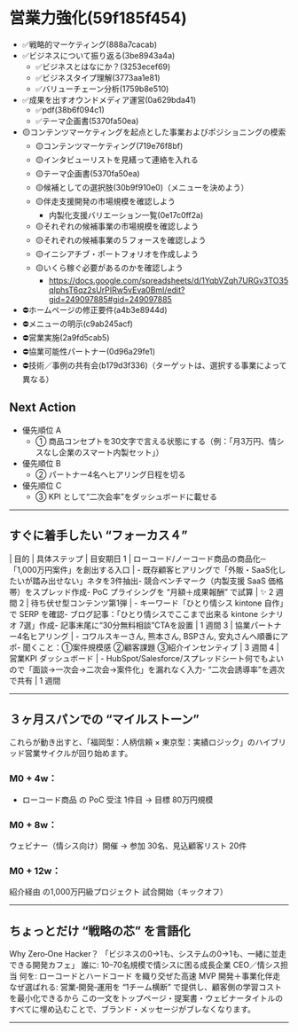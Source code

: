 # 営業力強化(59f185f454)
- ✅戦略的マーケティング(888a7cacab)
- ✅ビジネスについて振り返る(3be8943a4a)
  - ✅ビジネスとはなにか？(3253ecef69)
  - ✅ビジネスタイプ理解(3773aa1e81)
  - ✅バリューチェーン分析(1759b8e510)
- ✅成果を出すオウンドメディア運営(0a629bda41)
  - ✅pdf(38b6f094c1)
  - ✅テーマ企画書(5370fa50ea)
- 🟡コンテンツマーケティングを起点とした事業およびポジショニングの模索
  - 🟡コンテンツマーケティング(719e76f8bf)
  - 🟡インタビューリストを見繕って連絡を入れる
  - 🟡テーマ企画書(5370fa50ea)
  - 🟡候補としての選択肢(30b9f910e0)（メニューを決めよう）
  - 🟡伴走支援開発の市場規模を確認しよう
    - 内製化支援バリエーション一覧(0e17c0ff2a)
  - 🟡それぞれの候補事業の市場規模を確認しよう
  - 🟡それぞれの候補事業の５フォースを確認しよう
  - 🟡イニシアチブ・ポートフォリオを作成しよう
  - 🟡いくら稼ぐ必要があるのかを確認しよう
    - https://docs.google.com/spreadsheets/d/1YqbVZqh7URGv3TO35qIphsT6qz2sUrPIRw5vEva0BmI/edit?gid=249097885#gid=249097885
- ⛔️ホームページの修正要件(a4b3e8944d)
- ⛔️メニューの明示(c9ab245acf)
- ⛔️営業実施(2a9fd5cab5)
- ⛔️協業可能性パートナー(0d96a29fe1)
- ⛔️技術／事例の共有会(b179d3f336)（ターゲットは、選択する事業によって異なる）

## Next Action
- 優先順位 A
  - ① 商品コンセプトを30文字で言える状態にする（例：「月3万円、情シスなし企業のスマート内製セット」）
- 優先順位 B
  - ② パートナー4名へヒアリング日程を切る
- 優先順位 C
  - ③ KPI として“二次会率”をダッシュボードに載せる

---

## すぐに着手したい “フォーカス４”
| 目的 | 具体ステップ | 目安期日
1 | ローコード/ノーコード商品の商品化─「1,000万円案件」を創出する入口 | - 既存顧客ヒアリングで「外販・SaaS化したいが踏み出せない」ネタを3件抽出- 競合ベンチマーク（内製支援 SaaS 価格帯）をスプレッド作成- PoC プライシングを “月額＋成果報酬” で試算 | ✨ 2 週間
2 | 待ち伏せ型コンテンツ第1弾 | - キーワード「ひとり情シス kintone 自作」で SERP を確認- ブログ記事：「ひとり情シスでここまで出来る kintone シナリオ 7選」作成- 記事末尾に“30分無料相談”CTAを設置 | 1 週間
3 | 協業パートナー4名ヒアリング | - コワルスキーさん, 熊本さん, BSPさん, 安丸さんへ順番にアポ- 聞くこと：①案件規模感 ②顧客課題 ③紹介インセンティブ | 3 週間
4 | 営業KPI ダッシュボード | - HubSpot/Salesforce/スプレッドシート何でもよいので「面談→一次会→二次会→案件化」を漏れなく入力- “二次会誘導率”を週次で共有 | 1 週間

---

## ３ヶ月スパンでの “マイルストーン”
これらが動き出すと、「福岡型：人柄信頼 × 東京型：実績ロジック」のハイブリッド営業サイクルが回り始めます。
### M0 + 4w：
  - ローコード商品 の PoC 受注 1件目 → 目標 80万円規模
### M0 + 8w：
ウェビナー（情シス向け）開催 → 参加 30名、見込顧客リスト 20件
### M0 + 12w：
紹介経由 の1,000万円級プロジェクト 試合開始（キックオフ）

---

## ちょっとだけ “戦略の芯” を言語化
Why Zero‑One Hacker？
「ビジネスの0→1も、システムの0→1も、一緒に並走できる開発カフェ」
誰に: 10–70名規模で情シスに困る成長企業 CEO／情シス担当
何を: ローコードとハードコード を織り交ぜた高速 MVP 開発＋事業化伴走
なぜ選ばれる: 営業‐開発‐運用を “1チーム横断” で提供し、顧客側の学習コストを最小化できるから
この一文をトップページ・提案書・ウェビナータイトルのすべてに埋め込むことで、ブランド・メッセージがブレなくなります。

---


